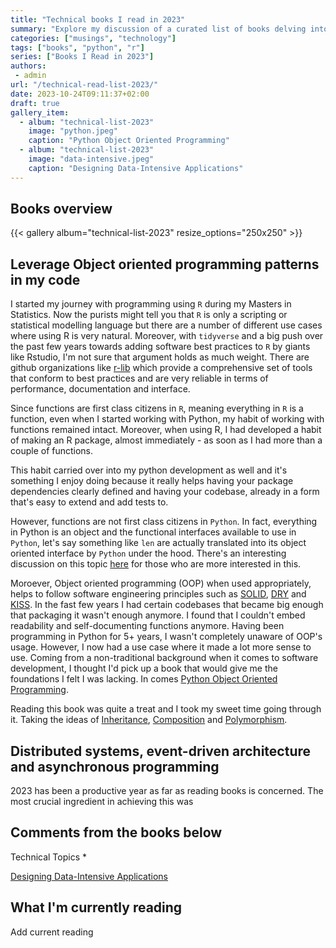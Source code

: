 ```yaml
---
title: "Technical books I read in 2023"
summary: "Explore my discussion of a curated list of books delving into python, software engineering and software architecture."
categories: ["musings", "technology"]
tags: ["books", "python", "r"]
series: ["Books I Read in 2023"]
authors:
 - admin
url: "/technical-read-list-2023/"
date: 2023-10-24T09:11:37+02:00
draft: true
gallery_item:
  - album: "technical-list-2023"
    image: "python.jpeg"
    caption: "Python Object Oriented Programming"
  - album: "technical-list-2023"
    image: "data-intensive.jpeg"
    caption: "Designing Data-Intensive Applications"
---
```


## Books overview

{{< gallery album="technical-list-2023" resize_options="250x250" >}}

## Leverage Object oriented programming patterns in my code

I started my journey with programming using `R` during my Masters in Statistics. 
Now the purists might tell you that `R` is only a scripting or statistical 
modelling language but there are a number of different use cases where using R 
is very natural. Moreover, with `tidyverse` and a big push over the past few 
years towards adding software best practices to `R` by giants like Rstudio, I'm 
not sure that argument holds as much weight. There are github organizations like 
[r-lib](https://github.com/r-lib) which provide a comprehensive set of tools 
that conform to best practices and are very reliable in terms of performance, 
documentation and interface.

Since functions are first class citizens in `R`, meaning everything in `R` is a 
function, even when I started working with Python, my habit of working with 
functions remained intact. Moreover, when using R, I had developed a habit of 
making an R package, almost immediately - as soon as I had more than a couple of 
functions. 

This habit carried over into my python development as well and it's something I 
enjoy doing because it really helps having your package dependencies clearly 
defined and having your codebase, already in a form that's easy to extend and 
add tests to. 

However, functions are not first class citizens in `Python`. In fact, everything 
in Python is an object and the functional interfaces available to use in `Python`,
let's say something like `len` are actually translated into its object oriented 
interface by `Python` under the hood. There's an interesting discussion on this 
topic [here](https://lucumr.pocoo.org/2011/7/9/python-and-pola/) for those who 
are more interested in this.

Moroever, Object oriented programming (OOP) when used appropriately, helps to 
follow software engineering principles such as 
[SOLID](https://en.wikipedia.org/wiki/SOLID),
[DRY](https://en.wikipedia.org/wiki/Don%27t_repeat_yourself) 
and [KISS](https://en.wikipedia.org/wiki/KISS_principle). In the fast few years 
I had certain codebases that became big enough that packaging it wasn't enough 
anymore. I found that I couldn't embed readability and self-documenting 
functions anymore. Having been programming in Python for 5+ years, 
I wasn't completely unaware of OOP's usage. However, I now had a use case where 
it made a lot more sense to use. Coming from a non-traditional background when 
it comes to software development, I thought I'd pick up a book that would give 
me the foundations I felt I was lacking. In comes 
[Python Object Oriented Programming](https://www.amazon.com/Python-Object-Oriented-Programming-maintainable-object-oriented-ebook/dp/B07JG9BQZC/ref=sr_1_1?crid=195YD6YSF5GE&keywords=Python+Object+Oriented+Programming+dusty&qid=1698135293&s=digital-text&sprefix=python+object+oriented+programming+dusty%2Cdigital-text%2C137&sr=1-1).

Reading this book was quite a treat and I took my sweet time going through it. 
Taking the ideas of [Inheritance](https://en.wikipedia.org/wiki/Inheritance_(object-oriented_programming)), 
[Composition](https://en.wikipedia.org/wiki/Object_composition) and 
[Polymorphism](https://en.wikipedia.org/wiki/Polymorphism_(computer_science)).


## Distributed systems, event-driven architecture and asynchronous programming

2023 has been a productive year as far as reading books is concerned. The most 
crucial ingredient in achieving this was  

## Comments from the books below

Technical Topics
* 


[Designing Data-Intensive Applications](https://www.amazon.de/-/en/Designing-Data-Intensive-Applications-Reliable-Maintainable/dp/1449373321/ref=sr_1_1?crid=3FJXGHQ63JL2S&keywords=designing+data-intensive+applications+by+martin+kleppmann&qid=1697911731&sprefix=designing+data%2Caps%2C74&sr=8-1)
## What I'm currently reading

Add current reading